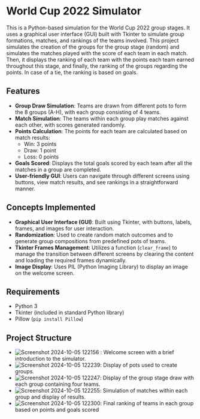 # World Cup 2022 Simulator

This is a Python-based simulation for the World Cup 2022 group stages. It uses a graphical user interface (GUI) built with Tkinter to simulate group formations, matches, and rankings of the teams involved. This project simulates the creation of the groups for the group stage (random) and simulates the matches played with the score of each team in each match. Then, it displays the ranking of each team with the points each team earned throughout this stage, and finally, the ranking of the groups regarding the points. In case of a tie, the ranking is based on goals.

## Features

- **Group Draw Simulation**: Teams are drawn from different pots to form the 8 groups (A-H), with each group consisting of 4 teams.
- **Match Simulation**: The teams within each group play matches against each other, with scores generated randomly.
- **Points Calculation**: The points for each team are calculated based on match results:
  - Win: 3 points
  - Draw: 1 point
  - Loss: 0 points
- **Goals Scored**: Displays the total goals scored by each team after all the matches in a group are completed.
- **User-friendly GUI**: Users can navigate through different screens using buttons, view match results, and see rankings in a straightforward manner.

## Concepts Implemented

- **Graphical User Interface (GUI)**: Built using Tkinter, with buttons, labels, frames, and images for user interaction.
- **Randomization**: Used to create random match outcomes and to generate group compositions from predefined pots of teams.
- **Tkinter Frames Management**: Utilizes a function (`clear_frame`) to manage the transition between different screens by clearing the content and loading the required frames dynamically.
- **Image Display**: Uses PIL (Python Imaging Library) to display an image on the welcome screen.

## Requirements

- Python 3
- Tkinter (included in standard Python library)
- Pillow (`pip install Pillow`)

## Project Structure
- ![Screenshot 2024-10-05 122156](https://github.com/user-attachments/assets/5885cd2b-4c6b-48cd-a9e8-7d8dab256a73) : Welcome screen with a brief introduction to the simulator.
- ![Screenshot 2024-10-05 122239](https://github.com/user-attachments/assets/8e62a0ee-0636-4d86-b3a7-5a3b73c0b764): Display of pots used to create groups.
- ![Screenshot 2024-10-05 122247](https://github.com/user-attachments/assets/2be3fe39-7303-4768-ae9d-93f937c69418): Display of the group stage draw with each group containing four teams.
- ![Screenshot 2024-10-05 122255](https://github.com/user-attachments/assets/8f4a187e-aff7-42b5-836a-f1015e9c868d): Simulation of matches within each group and display of results.
- ![Screenshot 2024-10-05 122300](https://github.com/user-attachments/assets/a5ac7762-00ed-4542-b601-088cb9d0823b): Final ranking of teams in each group based on points and goals scored


